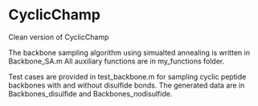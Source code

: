 # CyclicChamp
Clean version of CyclicChamp

The backbone sampling algorithm using simualted annealing is written in Backbone_SA.m
All auxiliary functions are in my_functions folder.

Test cases are provided in test_backbone.m for sampling cyclic peptide backbones with and without disulfide bonds.
The generated data are in Backbones_disulfide and Backbones_nodisulfide.
